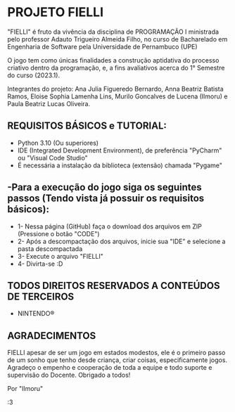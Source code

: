 # PROJETO FIELLI

"FIELLI" é fruto da vivência da disciplina de PROGRAMAÇÃO I ministrada pelo professor Adauto Trigueiro Almeida Filho, no curso de Bacharelado em Engenharia de Software pela Universidade de Pernambuco (UPE)


O jogo tem como únicas finalidades a construção aptidativa do processo criativo dentro da programação, e, a fins avaliativos acerca do 1° Semestre do curso (2023.1).


Integrantes do projeto:
Ana Julia Figueredo Bernardo,
Anna Beatriz Batista Ramos,
Eloise Sophia Lamenha Lins,
Murilo Goncalves de Lucena (Ilmoru) e
Paula Beatriz Lucas Oliveira.


REQUISITOS BÁSICOS e TUTORIAL:
-

- Python 3.10 (Ou superiores)
- IDE (Integrated Development Environment), de preferência "PyCharm" ou "Visual Code Studio"
- É necessária a instalação da biblioteca (extensão) chamada "Pygame"


-Para a execução do jogo siga os seguintes passos (Tendo vista já possuir os requisitos básicos):
-

- 1- Nessa página (GitHub) faça o download dos arquivos em ZIP (Pressione o botão "CODE")
- 2- Após a descompactação dos arquivos, inicie sua "IDE" e selecione a pasta descompactada
- 3- Execute o arquivo "FIELLI"
- 4- Divirta-se :D

TODOS DIREITOS RESERVADOS A CONTEÚDOS DE TERCEIROS
-
- NINTENDO®


AGRADECIMENTOS
-

FIELLI apesar de ser um jogo em estados modestos, ele é o primeiro passo de um sonho que tenho desde criança, criar coisas, especificamente jogos.
Agradeço o empenho e cooperação de toda a equipe e todo suporte e supervisão do Docente. Obrigado a todos!



Por "Ilmoru"

:3
